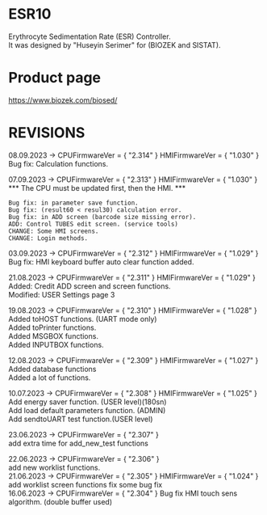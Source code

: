 # ESR10
 Erythrocyte Sedimentation Rate (ESR) Controller.
 <br>
 It was designed by "Huseyin Serimer" for (BIOZEK and SISTAT).


# Product page
https://www.biozek.com/biosed/

# REVISIONS
08.09.2023 -> CPUFirmwareVer = { "2.314" } HMIFirmwareVer = { "1.030" }
<br>
	Bug fix: Calculation functions.


07.09.2023 -> CPUFirmwareVer = { "2.313" } HMIFirmwareVer = { "1.030" }
<br>
	*** The CPU must be updated first, then the HMI. ***
	
	Bug fix: in parameter save function.
	Bug fix: (result60 < resul30) calculation error.
	Bug fix: in ADD screen (barcode size missing error). 
	ADD: Control TUBES edit screen. (service tools)
	CHANGE: Some HMI screens.
	CHANGE: Login methods.
	


03.09.2023 -> CPUFirmwareVer = { "2.312" } HMIFirmwareVer = { "1.029" }
<br>
	Bug fix: HMI keyboard buffer auto clear function added.



21.08.2023 -> CPUFirmwareVer = { "2.311" } HMIFirmwareVer = { "1.029" }
<br>
	Added: Credit ADD screen and screen functions.
<br>
	Modified: USER Settings page 3
<br>


19.08.2023 -> CPUFirmwareVer = { "2.310" } HMIFirmwareVer = { "1.028" }
<br>
	Added toHOST functions. (UART mode only)
<br>
	Added toPrinter functions.
<br>
	Added MSGBOX functions.
<br>
	Added INPUTBOX functions.
<br>


12.08.2023 -> CPUFirmwareVer = { "2.309" } HMIFirmwareVer = { "1.027" }
<br>
	Added database functions
<br>
	Added a lot of functions.
<br>	

10.07.2023 -> CPUFirmwareVer = { "2.308" } HMIFirmwareVer = { "1.025" }
	<br>
	Add energy saver function. (USER level)(180sn)
	<br>
	Add load default parameters function. (ADMIN)
	<br>
	Add sendtoUART test function.(USER level)
	<br>

23.06.2023 -> CPUFirmwareVer = { "2.307" }
	<br>
	add extra time for add_new_test functions
	<br>

22.06.2023 -> CPUFirmwareVer = { "2.306" }
	<br>
	add new worklist functions.
	<br>
21.06.2023 -> CPUFirmwareVer = { "2.305" } 	HMIFirmwareVer = { "1.024" }
	<br>
	add worklist screen functions
	fix some bug fix
	<br>
16.06.2023 -> CPUFirmwareVer = { "2.304" }	Bug fix HMI touch sens algorithm. (double buffer used)
